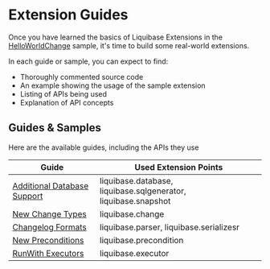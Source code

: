 # Extension Guides

Once you have learned the basics of Liquibase Extensions in the [HelloWorldChange](../your-first-extension.md)
sample,
it's time to build some real-world extensions.

In each guide or sample, you can expect to find:

- Thoroughly commented source code
- An example showing the usage of the sample extension
- Listing of APIs being used
- Explanation of API concepts

## Guides & Samples

Here are the available guides, including the APIs they use

| Guide                                                        | Used Extension Points                                          |
|--------------------------------------------------------------|----------------------------------------------------------------|
| [Additional Database Support](additional-databases/index.md) | liquibase.database, liquibase.sqlgenerator, liquibase.snapshot |
| [New Change Types](change-types/index.md)                    | liquibase.change                                               |
| [Changelog Formats](changelog-formats/index.md)              | liquibase.parser, liquibase.serializesr                        |
| [New Preconditions](preconditions/index.md)                  | liquibase.precondition                                         |
| [RunWith Executors](runwith-executors/index.md)              | liquibase.executor                                             |
